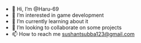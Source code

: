- 👋 Hi, I’m @Haru-69
- 👀 I’m interested in game development
- 🌱 I’m currently learning about it
- 💞️ I’m looking to collaborate on some projects
- 📫 How to reach me sushantsubba123@gmail.com

<!---
Haru-69/Haru-69 is a ✨ special ✨ repository because its `README.md` (this file) appears on your GitHub profile.
You can click the Preview link to take a look at your changes.
--->
